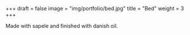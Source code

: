 +++
draft = false
image = "img/portfolio/bed.jpg"
title = "Bed"
weight = 3
+++

<!--more-->

Made with sapele and finished with danish oil.